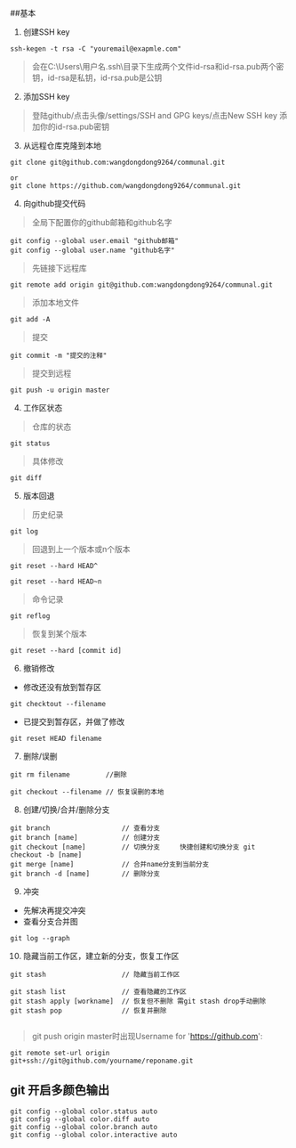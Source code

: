 ##基本

1. 创建SSH key

```
ssh-kegen -t rsa -C "youremail@exapmle.com"
```

>会在C:\Users\用户名\.ssh\目录下生成两个文件id-rsa和id-rsa.pub两个密钥，id-rsa是私钥，id-rsa.pub是公钥

2. 添加SSH key

>登陆github/点击头像/settings/SSH and GPG keys/点击New SSH key  添加你的id-rsa.pub密钥

3. 从远程仓库克隆到本地

```
git clone git@github.com:wangdongdong9264/communal.git

or
git clone https://github.com/wangdongdong9264/communal.git
```

4. 向github提交代码

>全局下配置你的github邮箱和github名字

```
git config --global user.email "github邮箱"
git config --global user.name "github名字"

```

>先链接下远程库

```
git remote add origin git@github.com:wangdongdong9264/communal.git
```

>添加本地文件

```
git add -A
```

>提交

```
git commit -m "提交的注释"
```

>提交到远程

```
git push -u origin master
```

4. 工作区状态

>仓库的状态

```
git status
```

>具体修改

```
git diff
```

5. 版本回退

>历史纪录

```
git log
```

>回退到上一个版本或n个版本

```
git reset --hard HEAD^

git reset --hard HEAD~n
```


>命令记录

```
git reflog
```

>恢复到某个版本

```
git reset --hard [commit id]
```

6. 撤销修改

* 修改还没有放到暂存区

```
git checktout --filename
```

* 已提交到暂存区，并做了修改

```
git reset HEAD filename
```

7. 删除/误删
```
git rm filename         //删除

git checkout --filename // 恢复误删的本地
```

8. 创建/切换/合并/删除分支

```
git branch                  // 查看分支
git branch [name]           // 创建分支
git checkout [name]         // 切换分支     快捷创建和切换分支 git checkout -b [name]
git merge [name]            // 合并name分支到当前分支
git branch -d [name]        // 删除分支

```

9. 冲突

* 先解决再提交冲突
* 查看分支合并图
```
git log --graph
```

10. 隐藏当前工作区，建立新的分支，恢复工作区

```
git stash                   // 隐藏当前工作区

git stash list              // 查看隐藏的工作区
git stash apply [workname]  // 恢复但不删除 需git stash drop手动删除
git stash pop               // 恢复并删除
            
```

>  git push origin master时出现Username for 'https://github.com':

```
git remote set-url origin git+ssh://git@github.com/yourname/reponame.git
```

## git 开启多颜色输出

```
git config --global color.status auto
git config --global color.diff auto
git config --global color.branch auto
git config --global color.interactive auto
```

     

